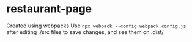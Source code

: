 # restaurant-page
Created using webpacks
Use `npx webpack --config webpack.config.js` after editing ./src files to save changes, and see them on .dist/
